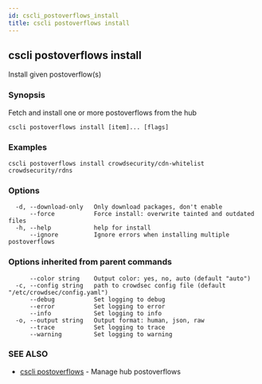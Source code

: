 ```yaml
---
id: cscli_postoverflows_install
title: cscli postoverflows install
---
```

## cscli postoverflows install

Install given postoverflow(s)

### Synopsis

Fetch and install one or more postoverflows from the hub

```
cscli postoverflows install [item]... [flags]
```

### Examples

```
cscli postoverflows install crowdsecurity/cdn-whitelist crowdsecurity/rdns
```

### Options

```
  -d, --download-only   Only download packages, don't enable
      --force           Force install: overwrite tainted and outdated files
  -h, --help            help for install
      --ignore          Ignore errors when installing multiple postoverflows
```

### Options inherited from parent commands

```
      --color string    Output color: yes, no, auto (default "auto")
  -c, --config string   path to crowdsec config file (default "/etc/crowdsec/config.yaml")
      --debug           Set logging to debug
      --error           Set logging to error
      --info            Set logging to info
  -o, --output string   Output format: human, json, raw
      --trace           Set logging to trace
      --warning         Set logging to warning
```

### SEE ALSO

* [cscli postoverflows](/cscli/cscli_postoverflows.md)	 - Manage hub postoverflows

